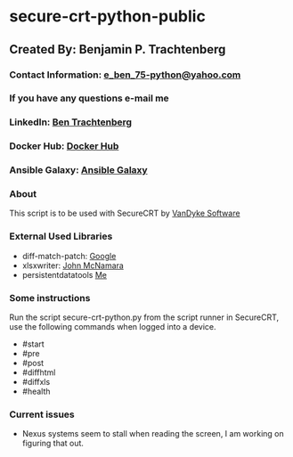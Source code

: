# secure-crt-python-public

## Created By: Benjamin P. Trachtenberg

### Contact Information:  e_ben_75-python@yahoo.com
### If you have any questions e-mail me

### LinkedIn: [Ben Trachtenberg](https://www.linkedin.com/in/ben-trachtenberg-3a78496)
### Docker Hub: [Docker Hub](https://hub.docker.com/r/btr1975)
### Ansible Galaxy: [Ansible Galaxy](https://galaxy.ansible.com/btr1975/)

### About

This script is to be used with SecureCRT by [VanDyke Software](https://forums.vandyke.com)

### External Used Libraries
* diff-match-patch: [Google](https://github.com/google/diff-match-patch)
* xlsxwriter: [John McNamara](https://github.com/jmcnamara/XlsxWriter)
* persistentdatatools [Me](https://github.com/btr1975/persistentdatatools)

### Some instructions

Run the script secure-crt-python.py from the script runner in SecureCRT, use the following commands when logged into
a device.
* #start
* #pre
* #post
* #diffhtml
* #diffxls
* #health

### Current issues

* Nexus systems seem to stall when reading the screen, I am working on figuring that out.